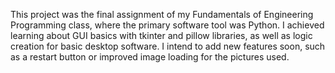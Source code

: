 This project was the final assignment of my Fundamentals of Engineering Programming class, where the primary software tool was Python. I achieved learning about GUI basics with tkinter and pillow libraries, as well as logic creation for basic desktop software.
I intend to add new features soon, such as a restart button or improved image loading for the pictures used.
